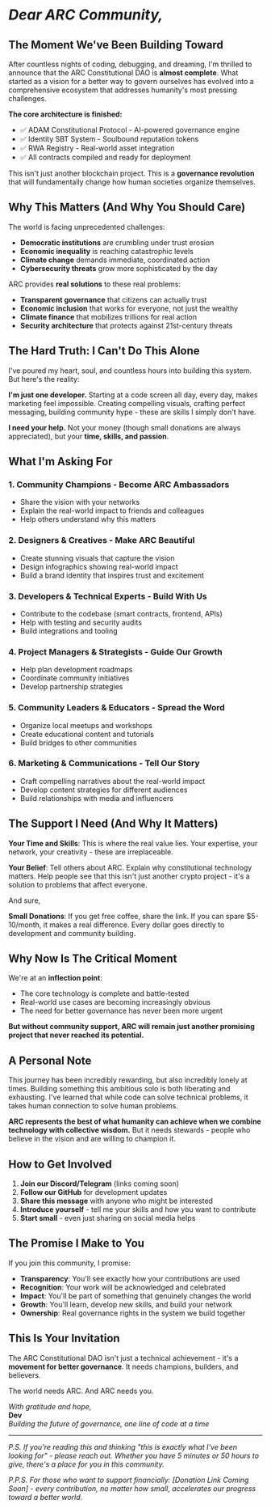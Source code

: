 # *Dear ARC Community,*

## The Moment We've Been Building Toward

After countless nights of coding, debugging, and dreaming, I'm thrilled to announce that the ARC Constitutional DAO is **almost complete**. What started as a vision for a better way to govern ourselves has evolved into a comprehensive ecosystem that addresses humanity's most pressing challenges.

**The core architecture is finished:**
- ✅ ADAM Constitutional Protocol - AI-powered governance engine
- ✅ Identity SBT System - Soulbound reputation tokens
- ✅ RWA Registry - Real-world asset integration
- ✅ All contracts compiled and ready for deployment

This isn't just another blockchain project. This is a **governance revolution** that will fundamentally change how human societies organize themselves.

## Why This Matters (And Why You Should Care)

The world is facing unprecedented challenges:
- **Democratic institutions** are crumbling under trust erosion
- **Economic inequality** is reaching catastrophic levels
- **Climate change** demands immediate, coordinated action
- **Cybersecurity threats** grow more sophisticated by the day

ARC provides **real solutions** to these real problems:
- **Transparent governance** that citizens can actually trust
- **Economic inclusion** that works for everyone, not just the wealthy
- **Climate finance** that mobilizes trillions for real action
- **Security architecture** that protects against 21st-century threats

## The Hard Truth: I Can't Do This Alone

I've poured my heart, soul, and countless hours into building this system. But here's the reality:

**I'm just one developer.** Starting at a code screen all day, every day, makes marketing feel impossible. Creating compelling visuals, crafting perfect messaging, building community hype - these are skills I simply don't have.

**I need your help.** Not your money (though small donations are always appreciated), but your **time, skills, and passion**.

## What I'm Asking For

### 1. **Community Champions** - Become ARC Ambassadors
- Share the vision with your networks
- Explain the real-world impact to friends and colleagues
- Help others understand why this matters

### 2. **Designers & Creatives** - Make ARC Beautiful
- Create stunning visuals that capture the vision
- Design infographics showing real-world impact
- Build a brand identity that inspires trust and excitement

### 3. **Developers & Technical Experts** - Build With Us
- Contribute to the codebase (smart contracts, frontend, APIs)
- Help with testing and security audits
- Build integrations and tooling

### 4. **Project Managers & Strategists** - Guide Our Growth
- Help plan development roadmaps
- Coordinate community initiatives
- Develop partnership strategies

### 5. **Community Leaders & Educators** - Spread the Word
- Organize local meetups and workshops
- Create educational content and tutorials
- Build bridges to other communities

### 6. **Marketing & Communications** - Tell Our Story
- Craft compelling narratives about the real-world impact
- Develop content strategies for different audiences
- Build relationships with media and influencers

## The Support I Need (And Why It Matters)

**Your Time and Skills**: This is where the real value lies. Your expertise, your network, your creativity - these are irreplaceable.

**Your Belief**: Tell others about ARC. Explain why constitutional technology matters. Help people see that this isn't just another crypto project - it's a solution to problems that affect everyone.

And sure,

**Small Donations**: If you get free coffee, share the link. If you can spare $5-10/month, it makes a real difference. Every dollar goes directly to development and community building.

## Why Now Is The Critical Moment

We're at an **inflection point**:
- The core technology is complete and battle-tested
- Real-world use cases are becoming increasingly obvious
- The need for better governance has never been more urgent

**But without community support, ARC will remain just another promising project that never reached its potential.**

## A Personal Note

This journey has been incredibly rewarding, but also incredibly lonely at times. Building something this ambitious solo is both liberating and exhausting. I've learned that while code can solve technical problems, it takes human connection to solve human problems.

**ARC represents the best of what humanity can achieve when we combine technology with collective wisdom.** But it needs stewards - people who believe in the vision and are willing to champion it.

## How to Get Involved

1. **Join our Discord/Telegram** (links coming soon)
2. **Follow our GitHub** for development updates
3. **Share this message** with anyone who might be interested
4. **Introduce yourself** - tell me your skills and how you want to contribute
5. **Start small** - even just sharing on social media helps

## The Promise I Make to You

If you join this community, I promise:
- **Transparency**: You'll see exactly how your contributions are used
- **Recognition**: Your work will be acknowledged and celebrated
- **Impact**: You'll be part of something that genuinely changes the world
- **Growth**: You'll learn, develop new skills, and build your network
- **Ownership**: Real governance rights in the system we build together

## This Is Your Invitation

The ARC Constitutional DAO isn't just a technical achievement - it's a **movement for better governance**. It needs champions, builders, and believers.

The world needs ARC. And ARC needs you.

*With gratitude and hope,*  
**Dev**  
*Building the future of governance, one line of code at a time*

---

*P.S. If you're reading this and thinking "this is exactly what I've been looking for" - please reach out. Whether you have 5 minutes or 50 hours to give, there's a place for you in this community.*

*P.P.S. For those who want to support financially: [Donation Link Coming Soon] - every contribution, no matter how small, accelerates our progress toward a better world.*
